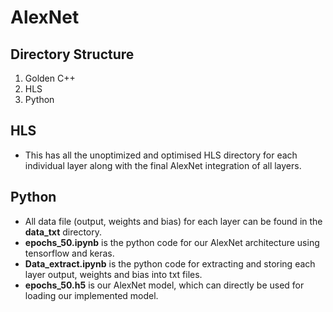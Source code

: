 # AlexNet
## Directory Structure
1. Golden C++
2. HLS
3. Python

## HLS
* This has all the unoptimized and optimised HLS directory for each individual layer along with the final AlexNet integration of all layers.

## Python
* All data file (output, weights and bias) for each layer can be found in the **data_txt** directory.
* **epochs_50.ipynb** is the python code for our AlexNet architecture using tensorflow and keras.
* **Data_extract.ipynb** is the python code for extracting and storing each layer output, weights and bias into txt files.
* **epochs_50.h5** is our AlexNet model, which can directly be used for loading our implemented model.


